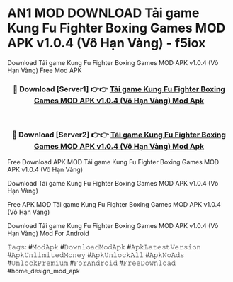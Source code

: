 # AN1 MOD DOWNLOAD Tải game Kung Fu Fighter Boxing Games MOD APK v1.0.4 (Vô Hạn Vàng) - f5iox
Download Tải game Kung Fu Fighter Boxing Games MOD APK v1.0.4 (Vô Hạn Vàng) Free Mod APK

<div align="center">
<h3>🔴 Download [Server1] 👉👉 <a href="https://apk-comot.site?title=Tải_game_Kung_Fu_Fighter_Boxing_Games_MOD_APK_v1.0.4_(Vô_Hạn_Vàng)">Tải game Kung Fu Fighter Boxing Games MOD APK v1.0.4 (Vô Hạn Vàng) Mod Apk</a></h3><br>

<h3>🔴 Download [Server2] 👉👉 <a href="https://apk-comot.site?title=Tải_game_Kung_Fu_Fighter_Boxing_Games_MOD_APK_v1.0.4_(Vô_Hạn_Vàng)">Tải game Kung Fu Fighter Boxing Games MOD APK v1.0.4 (Vô Hạn Vàng) Mod Apk</a></h3>
</div>


Free Download APK MOD Tải game Kung Fu Fighter Boxing Games MOD APK v1.0.4 (Vô Hạn Vàng)

Download Tải game Kung Fu Fighter Boxing Games MOD APK v1.0.4 (Vô Hạn Vàng) 

Free APK MOD Tải game Kung Fu Fighter Boxing Games MOD APK v1.0.4 (Vô Hạn Vàng) 

Download Tải game Kung Fu Fighter Boxing Games MOD APK v1.0.4 (Vô Hạn Vàng) Mod For Android

𝚃𝚊𝚐𝚜: #𝙼𝚘𝚍𝙰𝚙𝚔 #𝙳𝚘𝚠𝚗𝚕𝚘𝚊𝚍𝙼𝚘𝚍𝙰𝚙𝚔 #𝙰𝚙𝚔𝙻𝚊𝚝𝚎𝚜𝚝𝚅𝚎𝚛𝚜𝚒𝚘𝚗 #𝙰𝚙𝚔𝚄𝚗𝚕𝚒𝚖𝚒𝚝𝚎𝚍𝙼𝚘𝚗𝚎𝚢 #𝙰𝚙𝚔𝚄𝚗𝚕𝚘𝚌𝚔𝙰𝚕𝚕 #𝙰𝚙𝚔𝙽𝚘𝙰𝚍𝚜 #𝚄𝚗𝚕𝚘𝚌𝚔𝙿𝚛𝚎𝚖𝚒𝚞𝚖 #𝙵𝚘𝚛𝙰𝚗𝚍𝚛𝚘𝚒𝚍 #𝙵𝚛𝚎𝚎𝙳𝚘𝚠𝚗𝚕𝚘𝚊𝚍 #home_design_mod_apk